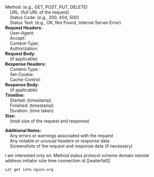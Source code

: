 Method: (e.g., GET, POST, PUT, DELETE)  
    URL: (full URL of the request)  
    Status Code: (e.g., 200, 404, 500)  
    Status Text: (e.g., OK, Not Found, Internal Server Error)  
**Request Headers:**  
    User-Agent:  
    Accept:  
    Content-Type:  
    Authorization:  
**Request Body:**  
    (if applicable)  
**Response Headers:**  
    Content-Type:  
    Set-Cookie:  
    Cache-Control:  
**Response Body:**  
    (if applicable)  
**Timeline:**  
    Started: (timestamp)  
    Finished: (timestamp)  
    Duration: (time taken)  
**Size:**  
    (total size of the request and response)

**Additional Notes:**  
    Any errors or warnings associated with the request  
    Any notable or unusual headers or response data  
    Screenshots of the request and response data (if necessary)


I am interested only on: 
	Method
	status
	protocol
	scheme 
	domain
	remote address
	initiator
	size 
	time
	connection id
	[[waterfall]]
	
	Let get into nginx.org
	